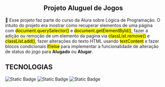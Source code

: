 <div align='center'>

## Projeto Aluguel de Jogos

</div>

<p>
  📌 Esse projeto faz parte do curso da Alura sobre Lógica de Programação. O intuito do projeto era mostrar como recuperar elementos de uma página com <mark>document.querySelector()</mark> e <mark>document.getElementById()</mark>, fazer a adição ou remoção de um elemento da pagina via <mark>classList.remove()</mark>
  e <mark>classList.add()</mark>, fazer alterações do texto HTML usando <mark>textContent</mark> e fazer blocos condicionais <mark>if/else</mark> para implementar a funcionalidade de alteração de status do jogo para <strong>Alugado</strong> ou <strong>Alugar</strong>.
</p>

## TECNOLOGIAS

![Static Badge](https://img.shields.io/badge/JavaScript-F7DF1E?style=for-the-badge&logo=JavaScript&labelColor=black) ![Static Badge](https://img.shields.io/badge/HTML-white?style=for-the-badge&logo=html5&logoColor=%23E34F26&labelColor=black&color=%23E34F26) ![Static Badge](https://img.shields.io/badge/CSS-%231572B6?style=for-the-badge&logo=css3)



